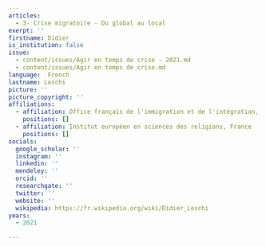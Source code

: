 ```yaml
---
articles:
  - 3- Crise migratoire - Du global au local
exerpt: ''
firstname: Didier
is_institution: false
issue:
  - content/issues/Agir en temps de crise - 2021.md
  - content/issues/Agir en temps de crise.md
language:  French
lastname: Leschi
picture: ''
picture_copyright: ''
affiliations:
  - affiliation: Office français de l'immigration et de l'intégration, France
    positions: []
  - affiliation: Institut européen en sciences des religions, France
    positions: []
socials:
  google_scholar: ''
  instagram: ''
  linkedin: ''
  mendeley: ''
  orcid: ''
  researchgate: ''
  twitter: ''
  website: ''
  wikipedia: https://fr.wikipedia.org/wiki/Didier_Leschi
years:
  - 2021

---
```

